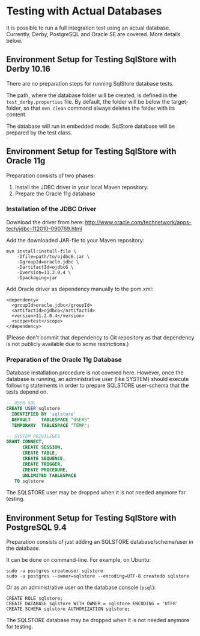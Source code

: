 Testing with Actual Databases
=============================

It is possible to run a full integration test using an actual database.
Currently, Derby, PostgreSQL and Oracle SE are covered. More details below.



Environment Setup for Testing SqlStore with Derby 10.16
-------------------------------------------------------

There are no preparation steps for running SqlStore database tests.

The path, where the database folder will be created, is defined in the
`test_derby.properties` file. By default, the folder will be below the
target-folder, so that `mvn clean` command always deletes the folder with its
content.

The database will run in embedded mode. SqlStore database will be prepared by
the test class.



Environment Setup for Testing SqlStore with Oracle 11g
------------------------------------------------------

Preparation consists of two phases:

1. Install the JDBC driver in your local Maven repository.
2. Prepare the Oracle 11g database


### Installation of the JDBC Driver

Download the driver from here:
http://www.oracle.com/technetwork/apps-tech/jdbc-112010-090769.html

Add the downloaded JAR-file to your Maven repository:

```
mvn install:install-file \
    -Dfile=path/to/ojdbc6.jar \
    -DgroupId=oracle.jdbc \
    -DartifactId=ojdbc6 \
    -Dversion=11.2.0.4 \
    -Dpackaging=jar
```
Add Oracle driver as dependency manually to the pom.xml:

    <dependency>
      <groupId>oracle.jdbc</groupId>
      <artifactId>ojdbc6</artifactId>
      <version>11.2.0.4</version>
      <scope>test</scope>
    </dependency>

(Please don't commit that dependency to Git repository as that dependency is not
publicly available due to some restrictions.)


### Preparation of the Oracle 11g Database

Database installation procedure is not covered here. However, once the database
is running, an administrative user (like SYSTEM) should execute following
statements in order to prepare SQLSTORE user-schema that the tests depend on.

```sql
-- USER SQL
CREATE USER sqlstore
  IDENTIFIED BY 'sqlstore'
  DEFAULT    TABLESPACE "USERS"
  TEMPORARY  TABLESPACE "TEMP";

-- SYSTEM PRIVILEGES
GRANT CONNECT,
      CREATE SESSION,
      CREATE TABLE,
      CREATE SEQUENCE,
      CREATE TRIGGER,
      CREATE PROCEDURE,
      UNLIMITED TABLESPACE
   TO sqlstore
```

The SQLSTORE user may be dropped when it is not needed anymore for testing.



Environment Setup for Testing SqlStore with PostgreSQL 9.4
----------------------------------------------------------

Preparation consists of just adding an SQLSTORE database/schema/user in the
database.

It can be done on command-line. For example, on Ubuntu:

```
sudo -u postgres createuser sqlstore
sudo -u postgres --owner=sqlstore --encoding=UTF-8 createdb sqlstore
```
Or as an administrative user on the database console (`psql`):

```
CREATE ROLE sqlstore;
CREATE DATABASE sqlstore WITH OWNER = sqlstore ENCODING = 'UTF8'
CREATE SCHEMA sqlstore AUTHORIZATION sqlstore;
```

The SQLSTORE database may be dropped when it is not needed anymore for testing.
